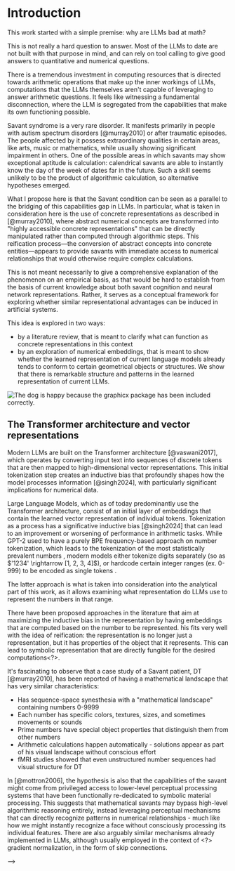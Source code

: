 # Introduction

This work started with a simple premise: why are LLMs bad at math?

This is not really a hard question to answer. Most of the LLMs to date are not built
with that purpose in mind, and can rely on tool calling to give good answers to
quantitative and numerical questions.

There is a tremendous investment in computing resources that is directed towards
arithmetic operations that make up the inner workings of LLMs, computations that the
LLMs themselves aren't capable of leveraging to answer arithmetic questions. It feels
like witnessing a fundamental disconnection, where the LLM is segregated from the
capabilities that make its own functioning possible.

Savant syndrome is a very rare disorder. It manifests primarily in people with autism
spectrum disorders [@murray2010] or after traumatic episodes. The people affected by it
possess extraordinary qualities in certain areas, like arts, music or mathematics, while
usually showing significant impairment in others. One of the possible areas in which
savants may show exceptional aptitude is calculation: calendrical savants are able to
instantly know the day of the week of dates far in the future. Such a skill seems
unlikely to be the product of algorithmic calculation, so alternative hypotheses
emerged.

What I propose here is that the Savant condition can be seen as a parallel to the
bridging of this capabilities gap in LLMs. In particular, what is taken in consideration
here is the use of concrete representations as described in [@murray2010], where
abstract numerical concepts are transformed into "highly accessible concrete
representations" that can be directly manipulated rather than computed through
algorithmic steps. This reification process—the conversion of abstract concepts into
concrete entities—appears to provide savants with immediate access to numerical
relationships that would otherwise require complex calculations.

This is not meant necessarily to give a comprehensive explanation of the phenomenon on
an empirical basis, as that would be hard to establish from the basis of current
knowledge about both savant cognition and neural network representations. Rather, it
serves as a conceptual framework for exploring whether similar representational
advantages can be induced in artificial systems.

This idea is explored in two ways:

- by a literature review, that is meant to clarify what can function as concrete
  representations in this context
- by an exploration of numerical embeddings, that is meant to show whether the learned
  representation of current language models already tends to conform to certain
  geometrical objects or structures. We show that there is remarkable structure and
  patterns in the learned representation of current LLMs.

![The dog is happy because the graphicx package has been included
correctly.](src/res/dog.jpeg)

## The Transformer architecture and vector representations

Modern LLMs are built on the Transformer architecture [@vaswani2017], which operates by
converting input text into sequences of discrete tokens that are then mapped to
high-dimensional vector representations. This initial tokenization step creates an
inductive bias that profoundly shapes how the model processes information [@singh2024],
with particularly significant implications for numerical data.

Large Language Models, which as of today predominantly use the Transformer architecture,
consist of <brief description of the transformer architecture that ties into
tokenization> an initial layer of embeddings that contain the learned vector
representation of individual tokens. Tokenization as a process has a significative
inductive bias [@singh2024] that can lead to an improvement or worsening of performance
in arithmetic tasks. While GPT-2 used to have a purely BPE frequency-based approach on
number tokenization, which leads to the tokenization of the most statistically prevalent
numbers <?>, modern models either tokenize digits separately (so as $'1234' \rightarrow
[1, 2, 3, 4]$), or hardcode certain integer ranges (ex. 0-999) to be encoded as single
tokens <?>.

The latter approach is what is taken into consideration into the analytical part of this
work, as it allows examining what representation do LLMs use to represent the numbers in
that range.

There have been proposed approaches in the literature that aim at maximizing the
inductive bias in the representation by having embeddings that are computed based on the
number to be represented. his fits very well with the idea of reification: the
representation is no longer just a representation, but it has properties of the object
that it represents. This can lead to symbolic representation that are directly fungible
for the desired computations<?>.

<span class="free"> It's fascinating to observe that a case study of a Savant patient,
DT [@murray2010], has been reported of having a mathematical landscape that has very
similar characteristics:

- Has sequence-space synesthesia with a "mathematical landscape" containing numbers
  0-9999
- Each number has specific colors, textures, sizes, and sometimes movements or sounds
- Prime numbers have special object properties that distinguish them from other numbers
- Arithmetic calculations happen automatically - solutions appear as part of his visual
  landscape without conscious effort
- fMRI studies showed that even unstructured number sequences had visual structure for
  DT </span>

In [@mottron2006], the hypothesis is also that the capabilities of the savant might come
from privileged access to lower-level perceptual processing systems that have been
functionally re-dedicated to symbolic material processing. This suggests that
mathematical savants may bypass high-level algorithmic reasoning entirely, instead
leveraging perceptual mechanisms that can directly recognize patterns in numerical
relationships - much like how we might instantly recognize a face without consciously
processing its individual features. There are also arguably similar mechanisms already
implemented in LLMs, although usually employed in the context of <?> gradient
normalization, in the form of skip connections.

-->
